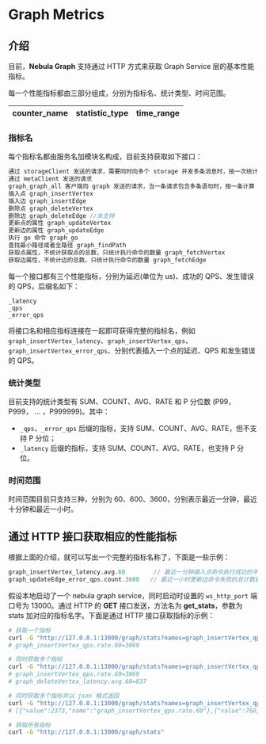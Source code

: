 # Graph Metrics

## 介绍

目前，**Nebula Graph** 支持通过 HTTP 方式来获取 Graph Service 层的基本性能指标。

每一个性能指标都由三部分组成，分别为指标名、统计类型、时间范围。

| counter\_name | statistic\_type | time_range |
| ----  |  ----|-------|

### 指标名

每个指标名都由服务名加模块名构成，目前支持获取如下接口：

```cpp
通过 storageClient 发送的请求，需要同时向多个 storage 并发多条消息时，按一次统计  graph_storageClient
通过 metaClient 发送的请求
graph_graph_all 客户端向 graph 发送的请求，当一条请求包含多条语句时，按一条计算 graph_metaClient
插入点 graph_insertVertex
插入边 graph_insertEdge
删除点 graph_deleteVertex
删除边 graph_deleteEdge //未支持
更新点的属性 graph_updateVertex
更新边的属性 graph_updateEdge
执行 go 命令 graph_go
查找最小路径或者全路径 graph_findPath
获取点属性，不统计获取点的总数，只统计执行命令的数量 graph_fetchVertex
获取边属性，不统计边的总数，只统计执行命令的数量 graph_fetchEdge
```

每一个接口都有三个性能指标，分别为延迟(单位为 us)、成功的 QPS、发生错误的 QPS，后缀名如下：

```text
_latency
_qps
_error_qps
```

将接口名和相应指标连接在一起即可获得完整的指标名，例如 `graph_insertVertex_latency`、`graph_insertVertex_qps`、`graph_insertVertex_error_qps`、分别代表插入一个点的延迟、QPS 和发生错误的 QPS。

### 统计类型

目前支持的统计类型有 SUM、COUNT、AVG、RATE 和 P 分位数 (P99，P999， ... ，P999999)。其中：

- `_qps`、`_error_qps` 后缀的指标，支持 SUM、COUNT、AVG、RATE，但不支持 P 分位；
- `_latency` 后缀的指标，支持 SUM、COUNT、AVG、RATE，也支持 P 分位。

### 时间范围

时间范围目前只支持三种，分别为 60、600、3600，分别表示最近一分钟，最近十分钟和最近一小时。

## 通过 HTTP 接口获取相应的性能指标

根据上面的介绍，就可以写出一个完整的指标名称了，下面是一些示例：

```cpp
graph_insertVertex_latency.avg.60        // 最近一分钟插入点命令执行成功的平均延时
graph_updateEdge_error_qps.count.3600   // 最近一小时更新边命令失败的总计数量
```

假设本地启动了一个 nebula graph service，同时启动时设置的 `ws_http_port` 端口号为 13000。通过 HTTP 的 **GET** 接口发送，方法名为 **get_stats**，参数为 stats 加对应的指标名字。下面是通过 HTTP 接口获取指标的示例：

```bash
# 获取一个指标
curl -G "http://127.0.0.1:13000/graph/stats?names=graph_insertVertex_qps.rate.60"
# graph_insertVertex_qps.rate.60=3069

# 同时获取多个指标
curl -G "http://127.0.0.1:13000/graph/stats?names=graph_insertVertex_qps.rate.60,graph_deleteVertex_latency.avg.60"
# graph_insertVertex_qps.rate.60=3069
# graph_deleteVertex_latency.avg.60=837

# 同时获取多个指标并以 json 格式返回
curl -G "http://127.0.0.1:13000/graph/stats?names=graph_insertVertex_qps.rate.60,graph_deleteVertex_latency.avg.60&return=json"
# [{"value":2373,"name":"graph_insertVertex_qps.rate.60"},{"value":760,"name":"graph_deleteVertex_latency.avg.60"}]

# 获取所有指标
curl -G "http://127.0.0.1:13000/graph/stats"
```
